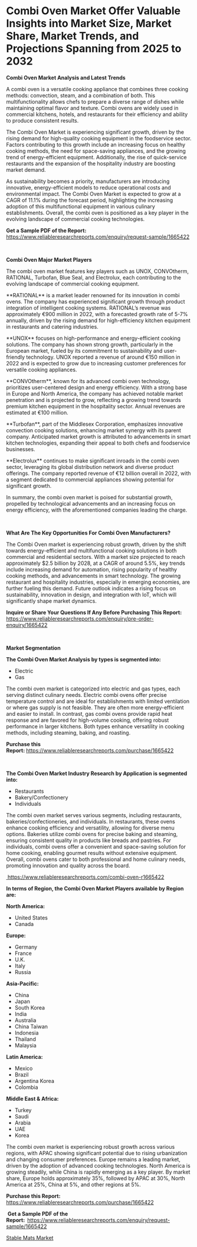<p><h1>Combi Oven Market Offer Valuable Insights into Market Size, Market Share, Market Trends, and Projections Spanning from 2025 to 2032</h1></p><p><strong>Combi Oven Market Analysis and Latest Trends</strong></p>
<p><p>A combi oven is a versatile cooking appliance that combines three cooking methods: convection, steam, and a combination of both. This multifunctionality allows chefs to prepare a diverse range of dishes while maintaining optimal flavor and texture. Combi ovens are widely used in commercial kitchens, hotels, and restaurants for their efficiency and ability to produce consistent results.</p><p>The Combi Oven Market is experiencing significant growth, driven by the rising demand for high-quality cooking equipment in the foodservice sector. Factors contributing to this growth include an increasing focus on healthy cooking methods, the need for space-saving appliances, and the growing trend of energy-efficient equipment. Additionally, the rise of quick-service restaurants and the expansion of the hospitality industry are boosting market demand.</p><p>As sustainability becomes a priority, manufacturers are introducing innovative, energy-efficient models to reduce operational costs and environmental impact. The Combi Oven Market is expected to grow at a CAGR of 11.1% during the forecast period, highlighting the increasing adoption of this multifunctional equipment in various culinary establishments. Overall, the combi oven is positioned as a key player in the evolving landscape of commercial cooking technologies.</p></p>
<p><strong>Get a Sample PDF of the Report:&nbsp;</strong> <a href="https://www.reliableresearchreports.com/enquiry/request-sample/1665422?utm_campaign=3543&utm_medium=2&utm_source=Github&utm_content=ia&utm_term=04042025&utm_id=combi-oven">https://www.reliableresearchreports.com/enquiry/request-sample/1665422</a></p>
<p>&nbsp;</p>
<p><strong>Combi Oven Major Market Players</strong></p>
<p><p>The combi oven market features key players such as UNOX, CONVOtherm, RATIONAL, Turbofan, Blue Seal, and Electrolux, each contributing to the evolving landscape of commercial cooking equipment. </p><p>**RATIONAL** is a market leader renowned for its innovation in combi ovens. The company has experienced significant growth through product integration of intelligent cooking systems. RATIONAL’s revenue was approximately €900 million in 2022, with a forecasted growth rate of 5-7% annually, driven by the rising demand for high-efficiency kitchen equipment in restaurants and catering industries.</p><p>**UNOX** focuses on high-performance and energy-efficient cooking solutions. The company has shown strong growth, particularly in the European market, fueled by its commitment to sustainability and user-friendly technology. UNOX reported a revenue of around €150 million in 2022 and is expected to grow due to increasing customer preferences for versatile cooking appliances.</p><p>**CONVOtherm**, known for its advanced combi oven technology, prioritizes user-centered design and energy efficiency. With a strong base in Europe and North America, the company has achieved notable market penetration and is projected to grow, reflecting a growing trend towards premium kitchen equipment in the hospitality sector. Annual revenues are estimated at €100 million.</p><p>**Turbofan**, part of the Middlesex Corporation, emphasizes innovative convection cooking solutions, enhancing market synergy with its parent company. Anticipated market growth is attributed to advancements in smart kitchen technologies, expanding their appeal to both chefs and foodservice businesses.</p><p>**Electrolux** continues to make significant inroads in the combi oven sector, leveraging its global distribution network and diverse product offerings. The company reported revenue of €12 billion overall in 2022, with a segment dedicated to commercial appliances showing potential for significant growth.</p><p>In summary, the combi oven market is poised for substantial growth, propelled by technological advancements and an increasing focus on energy efficiency, with the aforementioned companies leading the charge.</p></p>
<p>&nbsp;</p>
<p><strong>What Are The Key Opportunities For Combi Oven Manufacturers?</strong></p>
<p><p>The Combi Oven market is experiencing robust growth, driven by the shift towards energy-efficient and multifunctional cooking solutions in both commercial and residential sectors. With a market size projected to reach approximately $2.5 billion by 2028, at a CAGR of around 5.5%, key trends include increasing demand for automation, rising popularity of healthy cooking methods, and advancements in smart technology. The growing restaurant and hospitality industries, especially in emerging economies, are further fueling this demand. Future outlook indicates a rising focus on sustainability, innovation in design, and integration with IoT, which will significantly shape market dynamics.</p></p>
<p><strong>Inquire or Share Your Questions If Any Before Purchasing This Report:</strong> <a href="https://www.reliableresearchreports.com/enquiry/pre-order-enquiry/1665422?utm_campaign=3543&utm_medium=2&utm_source=Github&utm_content=ia&utm_term=04042025&utm_id=combi-oven">https://www.reliableresearchreports.com/enquiry/pre-order-enquiry/1665422</a></p>
<p>&nbsp;</p>
<p><strong>Market Segmentation</strong></p>
<p><strong>The Combi Oven Market Analysis by types is segmented into:</strong></p>
<p><ul><li>Electric</li><li>Gas</li></ul></p>
<p><p>The combi oven market is categorized into electric and gas types, each serving distinct culinary needs. Electric combi ovens offer precise temperature control and are ideal for establishments with limited ventilation or where gas supply is not feasible. They are often more energy-efficient and easier to install. In contrast, gas combi ovens provide rapid heat response and are favored for high-volume cooking, offering robust performance in larger kitchens. Both types enhance versatility in cooking methods, including steaming, baking, and roasting.</p></p>
<p><strong>Purchase this Report:&nbsp;</strong><a href="https://www.reliableresearchreports.com/purchase/1665422?utm_campaign=3543&utm_medium=2&utm_source=Github&utm_content=ia&utm_term=04042025&utm_id=combi-oven">https://www.reliableresearchreports.com/purchase/1665422</a></p>
<p>&nbsp;</p>
<p><strong>The Combi Oven Market Industry Research by Application is segmented into:</strong></p>
<p><ul><li>Restaurants</li><li>Bakery/Confectionery</li><li>Individuals</li></ul></p>
<p><p>The combi oven market serves various segments, including restaurants, bakeries/confectioneries, and individuals. In restaurants, these ovens enhance cooking efficiency and versatility, allowing for diverse menu options. Bakeries utilize combi ovens for precise baking and steaming, ensuring consistent quality in products like breads and pastries. For individuals, combi ovens offer a convenient and space-saving solution for home cooking, enabling gourmet results without extensive equipment. Overall, combi ovens cater to both professional and home culinary needs, promoting innovation and quality across the board.</p></p>
<p><a href="https://www.reliableresearchreports.com/combi-oven-r1665422?utm_campaign=3543&utm_medium=2&utm_source=Github&utm_content=ia&utm_term=04042025&utm_id=combi-oven">&nbsp;https://www.reliableresearchreports.com/combi-oven-r1665422</a></p>
<p><strong>In terms of Region, the Combi Oven Market Players available by Region are:</strong></p>
<p>
    <p> <strong> North America: </strong>
        <ul>
            <li>United States</li>
            <li>Canada</li>
        </ul>
        </p> 
    <p> <strong> Europe: </strong>
        <ul>
            <li>Germany</li>
            <li>France</li>
            <li>U.K.</li>
            <li>Italy</li>
            <li>Russia</li>
        </ul>
        </p> 
    <p> <strong> Asia-Pacific: </strong>
        <ul>
            <li>China</li>
            <li>Japan</li>
            <li>South Korea</li>
            <li>India</li>
            <li>Australia</li>
            <li>China Taiwan</li>
            <li>Indonesia</li>
            <li>Thailand</li>
            <li>Malaysia</li>
        </ul>
        </p> 
    <p> <strong> Latin America: </strong>
        <ul>
            <li>Mexico</li>
            <li>Brazil</li>
            <li>Argentina Korea</li>
            <li>Colombia</li>
        </ul>
        </p> 
    <p> <strong> Middle East & Africa: </strong>
        <ul>
            <li>Turkey</li>
            <li>Saudi</li>
            <li>Arabia</li>
            <li>UAE</li>
            <li>Korea</li>
        </ul>
    </p>
    </p>
<p><p>The combi oven market is experiencing robust growth across various regions, with APAC showing significant potential due to rising urbanization and changing consumer preferences. Europe remains a leading market, driven by the adoption of advanced cooking technologies. North America is growing steadily, while China is rapidly emerging as a key player. By market share, Europe holds approximately 35%, followed by APAC at 30%, North America at 25%, China at 5%, and other regions at 5%.</p></p>
<p><strong>Purchase this Report: </strong><a href="https://www.reliableresearchreports.com/purchase/1665422?utm_campaign=3543&utm_medium=2&utm_source=Github&utm_content=ia&utm_term=04042025&utm_id=combi-oven">https://www.reliableresearchreports.com/purchase/1665422</a></p>
<p>&nbsp;<strong>Get a Sample PDF of the Report:&nbsp;&nbsp;</strong><a href="https://www.reliableresearchreports.com/enquiry/request-sample/1665422?utm_campaign=3543&utm_medium=2&utm_source=Github&utm_content=ia&utm_term=04042025&utm_id=combi-oven">https://www.reliableresearchreports.com/enquiry/request-sample/1665422</a></p>
<p><strong></strong></p>
<p><p><a href="https://github.com/eymermanda0p/Market-Research-Report-List-1/blob/main/stable-mats-market.md?utm_campaign=3543&utm_medium=2&utm_source=Github&utm_content=ia&utm_term=04042025&utm_id=combi-oven">Stable Mats Market</a></p></p>